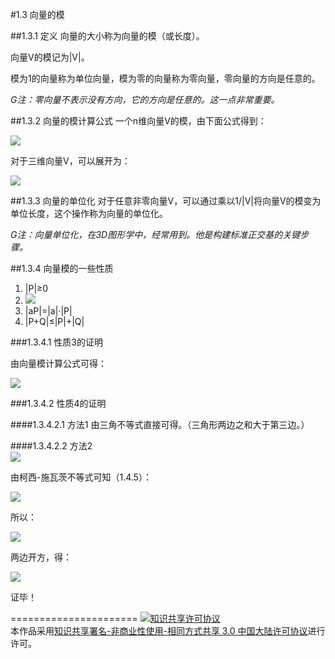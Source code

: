 #1.3 向量的模

##1.3.1 定义
向量的大小称为向量的模（或长度）。

向量V的模记为|V|。

模为1的向量称为单位向量，模为零的向量称为零向量，零向量的方向是任意的。

*G注：零向量不表示没有方向，它的方向是任意的。这一点非常重要。*

##1.3.2 向量的模计算公式
一个n维向量V的模，由下面公式得到：

<img src="http://latex.codecogs.com/gif.latex? \left| V \right| = \sqrt {\sum\limits_{i = 1}^n {V_i^2} }  ">

对于三维向量V，可以展开为：

<img src="http://latex.codecogs.com/gif.latex? \left| V \right| = \sqrt {V_x^2 + V_y^2 + V_z^2} ">

##1.3.3 向量的单位化
对于任意非零向量V，可以通过乘以1/|V|将向量V的模变为单位长度，这个操作称为向量的单位化。

*G注：向量单位化，在3D图形学中，经常用到。他是构建标准正交基的关键步骤。*

##1.3.4 向量模的一些性质
1. |P|≥0
2. <img src="http://latex.codecogs.com/gif.latex? P = \left\langle {0,0, \cdots ,0} \right\rangle  \Leftrightarrow \left| P \right| = 0 ">
3. |aP|=|a|·|P|
4. |P+Q|≤|P|+|Q|

###1.3.4.1 性质3的证明

由向量模计算公式可得：

<img src="http://latex.codecogs.com/gif.latex? \begin{array}{c}
\left| {aP} \right| = \sqrt {\sum\limits_{i = 1}^n {{a^2}P_i^2} } \\
 = \sqrt {{a^2}\sum\limits_{i = 1}^n {P_i^2} } \\
 = \left| a \right|\sqrt {\sum\limits_{i = 1}^n {P_i^2} } \\
 = \left| a \right|\left| P \right|
\end{array} ">


###1.3.4.2 性质4的证明

####1.3.4.2.1 方法1
由三角不等式直接可得。（三角形两边之和大于第三边。）


####1.3.4.2.2 方法2   
   <img src="http://latex.codecogs.com/gif.latex?\begin{array}{c}
{\left| {P + Q} \right|^2} = \left( {P + Q} \right) \cdot \left( {P + Q} \right)\\
 = {P^2} + {Q^2} + 2P \cdot Q
\end{array}">

由柯西-施瓦茨不等式可知（1.4.5）：


<img src="http://latex.codecogs.com/gif.latex?P \cdot Q \le \left| {P \cdot Q} \right| \le \left| P \right|\left| Q \right|">

所以：

<img src="http://latex.codecogs.com/gif.latex?\begin{array}{*{20}{c}}
{{{\left| {P + Q} \right|}^2} \le {{\left| P \right|}^2} + {{\left| Q \right|}^2} + 2\left| P \right|\left| Q \right|}\\
{\begin{array}{*{20}{c}}
{{{\left| {P + Q} \right|}^2} \le {{\left( {\left| P \right| + \left| Q \right|} \right)}^2}}
\end{array}}
\end{array}">

两边开方，得：

<img src="http://latex.codecogs.com/gif.latex?{\begin{array}{*{20}{c}}
{\left| {P + Q} \right| \le \left| P \right| + \left| Q \right|}
\end{array}}">
   

证毕！
   
======================
<a rel="license" href="http://creativecommons.org/licenses/by-nc-sa/3.0/cn/"><img alt="知识共享许可协议" style="border-width:0" src="https://i.creativecommons.org/l/by-nc-sa/3.0/cn/88x31.png" /></a><br />本作品采用<a rel="license" href="http://creativecommons.org/licenses/by-nc-sa/3.0/cn/">知识共享署名-非商业性使用-相同方式共享 3.0 中国大陆许可协议</a>进行许可。